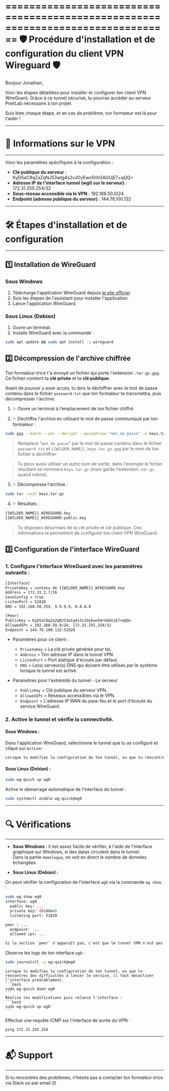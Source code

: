 ================================================================================
   🛡️  Procédure d'installation et de configuration du client VPN Wireguard 🛡️
================================================================================

Bonjour Jonathan,

Voici les étapes détaillées pour installer et configurer ton client VPN WireGuard. Grâce à ce tunnel sécurisé, tu pourras accéder au serveur PnetLab nécessaire à ton projet. 

Suis bien chaque étape, et en cas de problème, ton formateur est là pour t’aider !

--------------------------------------------------------------------------------
# 📃 Informations sur le VPN
--------------------------------------------------------------------------------
Voici les paramètres spécifiques à ta configuration :
- **Clé publique du serveur** : KyD5aC8qZaZqNJ53wtg4s2vJOyEwo5HrGAGUjE7+qQQ=
- **Adresse IP de l'interface tunnel (wg0 sur le serveur)** : 172.31.255.254/32
- **Sous-réseau accessible via le VPN** : 192.168.50.0/24
- **Endpoint (adresse publique du serveur)** : 144.76.100.132

--------------------------------------------------------------------------------
# 🛠️ Étapes d'installation et de configuration
--------------------------------------------------------------------------------

## 1️⃣  Installation de WireGuard
### Sous Windows
1. Télécharge l'application WireGuard depuis [le site officiel](https://www.wireguard.com/install/).
2. Suis les étapes de l'assistant pour installer l'application.
3. Lance l'application WireGuard.

### Sous Linux (Debian)
1. Ouvre un terminal.
2. Installe WireGuard avec la commande :

```bash
sudo apt update && sudo apt install -y wireguard
```

## 2️⃣  Décompression de l'archive chiffrée

Ton formateur-trice t'a envoyé un fichier qui porte l'extension `.tar.gz.gpg`.
Ce fichier contient ta **clé privée** et ta **clé publique**.

Avant de pouvoir y avoir accès, tu dois le déchiffrer avec le mot de passe contenu dans le fichier `password.txt` que ton formateur te transmettra, puis décompresser l'archive.

1. ✨ Ouvre un terminal à l’emplacement de ton fichier chiffré.

2. ✨ Déchiffre l'archive en utilisant le mot de passe communiqué par ton formateur :

```bash
sudo gpg --batch --yes --decrypt --passphrase "mot_de_passe" -o keys.tar.gz {{WILDER_NAME}}_keys.tar.gz.gpg
```

> Remplace "`mot_de_passe`"  par le mot de passe contenu dans le fichier `password.txt` et `{{WILDER_NAME}}_keys.tar.gz.gpg` par le nom de ton fichier à déchiffrer.

> Tu peux aussi utiliser un autre nom de sortie, dans l'exemple le fichier résultant se nommera `keys.tar.gz` (mais garde l'extension`.tar.gz` quand même).

3. ✨ Décompresse l'archive :

```bash
sudo tar -xvzf keys.tar.gz
```

4. ✨ Résultats :

```bash
{{WILDER_NAME}}_WIREGUARD.key
{{WILDER_NAME}}_WIREGUARD-public.key
```

> Tu disposes désormais de ta clé privée et clé publique. Ces informations te permettent de configurer ton client VPN WireGuard.


## 3️⃣  Configuration de l'interface WireGuard

### 1. Configure l'interface WireGuard avec les paramètres suivants :
```bash
[Interface]
PrivateKey = contenu de {{WILDER_NAME}}_WIREGUARD.key
Address = 172.31.2.7/16
SaveConfig = true
ListenPort = 51820
DNS = 192.168.50.254, 9.9.9.9, 8.8.8.8

[Peer]
PublicKey = KyD5aC8qZaZqNJ53wtg4s2vJOyEwo5HrGAGUjE7+qQQ=
AllowedIPs = 192.168.50.0/24, 172.31.255.254/32
Endpoint = 144.76.100.132:51820
```

* Paramètres pour ce client :
   * `PrivateKey` = La clé privée générée pour toi. 
   * `Address` = Ton adresse IP dans le tunnel VPN.
   * `ListenPort` = Port statique d'écoute par défaut.
   * `DNS` = Le(s) serveur(s) DNS qui doivent être utilisés par le système lorsque le tunnel est activé.

* Paramètres pour l'extrémité du tunnel - Le serveur
   * `PublicKey` = Clé publique du serveur VPN.
   * `AllowedIPs` = Réseaux accessibles via le VPN.
   * `Endpoint` = L'adresse IP WAN du pare-feu et le port d'écoute du service WireGuard.


### 2. Active le tunnel et vérifie la connectivité.

#### Sous Windows :
Dans l'application WireGuard, sélectionne le tunnel que tu as configuré et clique sur `Activer`

```alert info
Lorsque tu modifies la configuration de ton tunnel, ou que tu rencontres des difficultés à activer le service, il faut désactiver l'interface préalablement.
``` 

#### Sous Linux (Debian) :
```bash
sudo wg-quick up wg0
```

Active le démarrage automatique de l'interface du tunnel :
```bash
sudo systemctl enable wg-quick@wg0
```

--------------------------------------------------------------------------------------
# 🔍 Vérifications
--------------------------------------------------------------------------------------

* **Sous Windows :**
Il est assez facile de vérifier, à l'aide de l'interface graphique sur Windows, si des datas circulent dans le tunnel.  
Dans la partie `Homologue`, on voit en direct le nombre de données échangées.


* **Sous Linux (Debian) :** 

On peut vérifier la configuration de l'interface `wg0` via la commande `wg show` :
```bash
sudo wg show wg0
interface: wg0
  public key: ...
  private key: (hidden)
  listening port: 51820

peer : ...
  endpoint: ...
  allowed ips: ...
```

```alert info
Si la section `peer` n'apparaît pas, c'est que le tunnel VPN n'est pas établi.
``` 

Observe les logs de ton interface `wg0` :
```bash
sudo journalctl -u wg-quick@wg0
```


````alert-warning
Lorsque tu modifies la configuration de ton tunnel, ou que tu rencontres des difficultés à lancer le service, il faut désactiver l'interface préalablement.
```bash
sudo wg-quick down wg0
```
Réalise les modifications puis relance l'interface :
```bash
sudo wg-quick up wg0
```
````

Effectue une requête ICMP sur l'interface de sortie du VPN :
```
ping 172.31.255.254
``` 

-------------------------------------------------------------------------------------------
# 📬 Support 
-------------------------------------------------------------------------------------------

Si tu rencontres des problèmes, n’hésite pas à contacter ton formateur-trice via Slack ou par email 😊

